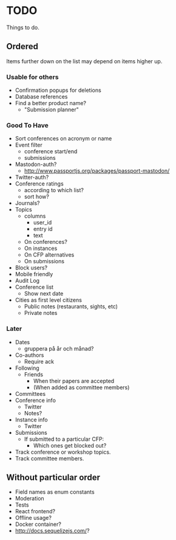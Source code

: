 # TODO

Things to do.

## Ordered

Items further down on the list may depend on items higher up.

### Usable for others

* Confirmation popups for deletions
* Database references
* Find a better product name?
  * "Submission planner"

### Good To Have

* Sort conferences on acronym or name
* Event filter
  * conference start/end
  * submissions
* Mastodon-auth?
  * http://www.passportjs.org/packages/passport-mastodon/
* Twitter-auth?
* Conference ratings
  * according to which list?
  * sort how?
* Journals?
* Topics
  * columns
    * user_id
    * entry id
    * text
  * On conferences?
  * On instances
  * On CFP alternatives
  * On submissions
* Block users?
* Mobile friendly
* Audit Log
* Conference list
  * Show next date
* Cities as first level citizens
  * Public notes (restaurants, sights, etc)
  * Private notes

### Later

* Dates
  * gruppera på år och månad?
* Co-authors
  * Require ack
* Following
  * Friends
    * When their papers are accepted
    * (When added as committee members)
* Committees
* Conference info
  * Twitter
  * Notes?
* Instance info
  * Twitter
* Submissions
  * If submitted to a particular CFP:
    * Which ones get blocked out?
* Track conference or workshop topics.
* Track committee members.

## Without particular order

* Field names as enum constants
* Moderation
* Tests
* React frontend?
* Offline usage?
* Docker container?
* http://docs.sequelizejs.com/?
